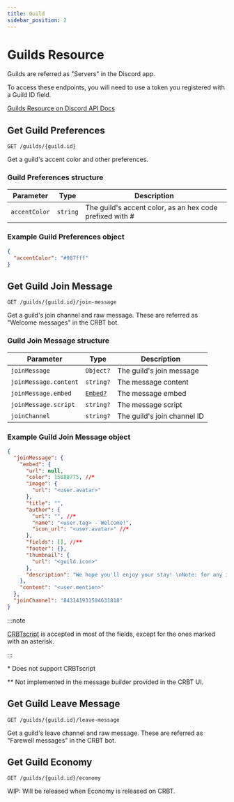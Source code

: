 ```yaml
---
title: Guild
sidebar_position: 2
---
```


# Guilds Resource

Guilds are referred as "Servers" in the Discord app.

To access these endpoints, you will need to use a token you registered with a Guild ID field.

[Guilds Resource on Discord API Docs](https://discord.com/developers/docs/resources/guild)

## Get Guild Preferences

`GET /guilds/{guild.id}`

Get a guild's accent color and other preferences.

### Guild Preferences structure

| Parameter     | Type     | Description                                              |
| ------------- | -------- | -------------------------------------------------------- |
| `accentColor` | `string` | The guild's accent color, as an hex code prefixed with # |

### Example Guild Preferences object

```json
{
  "accentColor": "#987fff"
}
```

## Get Guild Join Message

`GET /guilds/{guild.id}/join-message`

Get a guild's join channel and raw message. These are referred as "Welcome messages" in the CRBT bot.

### Guild Join Message structure

| Parameter             | Type                                                                           | Description                 |
| --------------------- | ------------------------------------------------------------------------------ | --------------------------- |
| `joinMessage`         | `Object?`                                                                      | The guild's join message    |
| `joinMessage.content` | `string?`                                                                      | The message content         |
| `joinMessage.embed`   | [`Embed?`](https://discord.com/developers/docs/resources/channel#embed-object) | The message embed           |
| `joinMessage.script`  | `string?`                                                                      | The message script          |
| `joinChannel`         | `string?`                                                                      | The guild's join channel ID |

### Example Guild Join Message object

```json
{
  "joinMessage": {
    "embed": {
      "url": null,
      "color": 15888775, //*
      "image": {
        "url": "<user.avatar>"
      },
      "title": "",
      "author": {
        "url": "", //*
        "name": "<user.tag> - Welcome!",
        "icon_url": "<user.avatar>" //*
      },
      "fields": [], //**
      "footer": {},
      "thumbnail": {
        "url": "<guild.icon>"
      },
      "description": "We hope you'll enjoy your stay! \nNote: for any inquiries regarding CRBT, please head over to #support."
    },
    "content": "<user.mention>"
  },
  "joinChannel": "843141931504631818"
}
```

:::note

[CRBTscript](https://crbt.app/docs/crbtscript) is accepted in most of the fields, except for the ones marked with an asterisk.

:::

\* Does not support CRBTscript

\*\* Not implemented in the message builder provided in the CRBT UI.

## Get Guild Leave Message

`GET /guilds/{guild.id}/leave-message`

Get a guild's leave channel and raw message. These are referred as "Farewell messages" in the CRBT bot.

## Get Guild Economy

`GET /guilds/{guild.id}/economy`

WIP: Will be released when Economy is released on CRBT.
